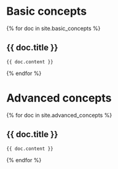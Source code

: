 ---
---
<h1>Basic concepts</h1>

{% for doc in site.basic_concepts %}
<div class="grid-container">
  <div class="grid-x">
    <h2 id="{{ doc.title | slugify }}">{{ doc.title }}</h2>
  </div>
  <div class="grid-x grid-margin-x">

    {{ doc.content }}
  </div>
</div>
{% endfor %}

<h1>Advanced concepts</h1>

{% for doc in site.advanced_concepts %}
<div class="grid-container">
  <div class="grid-x">
    <h2 id="{{ doc.title | slugify }}">{{ doc.title }}</h2>
  </div>
  <div class="grid-x grid-margin-x">

    {{ doc.content }}
  </div>
</div>
{% endfor %}

